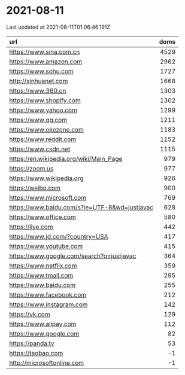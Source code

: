 # 2021-08-11

<!-- BEGIN -->
Last updated at 2021-08-11T01:06:46.191Z

url | doms
:- | -:
https://www.sina.com.cn | 4529
https://www.amazon.com | 2962
https://www.sohu.com | 1727
http://xinhuanet.com | 1668
https://www.360.cn | 1303
https://www.shopify.com | 1302
https://www.yahoo.com | 1299
https://www.qq.com | 1211
https://www.okezone.com | 1183
https://www.reddit.com | 1152
https://www.csdn.net | 1115
https://en.wikipedia.org/wiki/Main_Page | 979
https://zoom.us | 977
https://www.wikipedia.org | 926
https://weibo.com | 900
https://www.microsoft.com | 769
https://www.baidu.com/s?ie=UTF-8&wd=justjavac | 628
https://www.office.com | 580
https://live.com | 442
https://www.jd.com/?country=USA | 417
https://www.youtube.com | 415
https://www.google.com/search?q=justjavac | 364
https://www.netflix.com | 359
https://www.tmall.com | 295
https://www.baidu.com | 255
https://www.facebook.com | 212
https://www.instagram.com | 142
https://vk.com | 129
https://www.alipay.com | 112
https://www.google.com | 82
https://panda.tv | 53
https://taobao.com | -1
http://microsoftonline.com | -1
<!-- END -->

